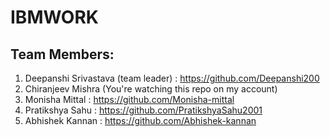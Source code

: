 # IBMWORK

## Team Members:
1) Deepanshi Srivastava (team leader) : https://github.com/Deepanshi200
2) Chiranjeev Mishra (You're watching this repo on my account)
3) Monisha Mittal : https://github.com/Monisha-mittal
4) Pratikshya Sahu : https://github.com/PratikshyaSahu2001
5) Abhishek Kannan : https://github.com/Abhishek-kannan
